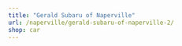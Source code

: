 ```yaml
---
title: "Gerald Subaru of Naperville"
url: /naperville/gerald-subaru-of-naperville-2/
shop: car
---
```

